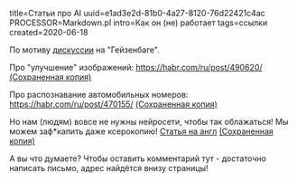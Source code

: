 title=Статьи про AI
uuid=e1ad3e2d-81b0-4a27-8120-76d22421c4ac
PROCESSOR=Markdown.pl
intro=Как он (не) работает
tags=ссылки
created=2020-06-18

По мотиву [дискуссии](https://heisenbug-piter.ru/2020/spb/talks/1ezqx0grkx4g2fdqzzwo8k) на "Гейзенбаге".

Про "улучшение" изображений: <https://habr.com/ru/post/490620/> [(Сохраненная копия)](http://archive.is/X5vao)

Про распознавание автомобильных номеров: <https://habr.com/ru/post/470155/> [(Сохраненная копия)](http://archive.vn/TymF3)

Но нам (людям) вовсе не нужны нейросети, чтобы так облажаться! Мы можем заф*капить даже ксерокопию! [Статья на англ][1] [(Сохраненная копия)](http://archive.vn/IXgER)

[1]: http://www.dkriesel.com/en/blog/2013/0802_xerox-workcentres_are_switching_written_numbers_when_scanning

А вы что думаете?
Чтобы оставить комментарий тут - достаточно написать письмо, адрес найдётся внизу страницы!
